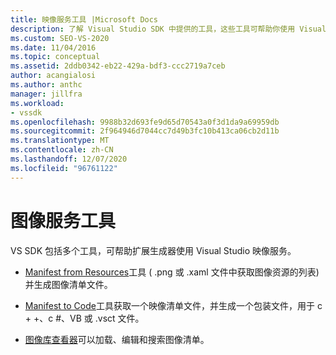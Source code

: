 ```yaml
---
title: 映像服务工具 |Microsoft Docs
description: 了解 Visual Studio SDK 中提供的工具，这些工具可帮助你使用 Visual Studio 映像服务生成扩展。
ms.custom: SEO-VS-2020
ms.date: 11/04/2016
ms.topic: conceptual
ms.assetid: 2ddb0342-eb22-429a-bdf3-ccc2719a7ceb
author: acangialosi
ms.author: anthc
manager: jillfra
ms.workload:
- vssdk
ms.openlocfilehash: 9988b32d693fe9d65d70543a0f3d1da9a69959db
ms.sourcegitcommit: 2f964946d7044cc7d49b3fc10b413ca06cb2d11b
ms.translationtype: MT
ms.contentlocale: zh-CN
ms.lasthandoff: 12/07/2020
ms.locfileid: "96761122"
---
```

# <a name="image-service-tools"></a>图像服务工具
VS SDK 包括多个工具，可帮助扩展生成器使用 Visual Studio 映像服务。

- [Manifest from Resources](../../extensibility/internals/manifest-from-resources.md)工具 ( .png 或 .xaml 文件中获取图像资源的列表) 并生成图像清单文件。

- [Manifest to Code](../../extensibility/internals/manifest-to-code.md)工具获取一个映像清单文件，并生成一个包装文件，用于 c + +、c #、VB 或 .vsct 文件。

- [图像库查看器](../../extensibility/internals/image-library-viewer.md)可以加载、编辑和搜索图像清单。
